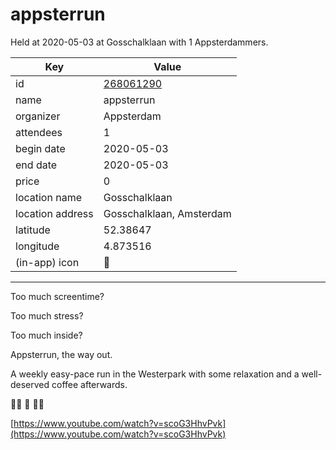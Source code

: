 # appsterrun
Held at 2020-05-03 at Gosschalklaan with 1 Appsterdammers.
        
|Key|Value
|---|---|
|id|[268061290](https://www.meetup.com/appsterdam/events/268061290/)|
|name|appsterrun|
|organizer|Appsterdam|
|attendees|1|
|begin date|2020-05-03|
|end date|2020-05-03|
|price|0|
|location name|Gosschalklaan|
|location address|Gosschalklaan, Amsterdam|
|latitude|52.38647|
|longitude|4.873516|
|(in-app) icon|🏃|

---

Too much screentime?

Too much stress?

Too much inside?

Appsterrun, the way out.

A weekly easy-pace run in the Westerpark with some relaxation and a well-deserved coffee afterwards.

🏃‍♀️ 🏃 🏃‍♀️

[https://www.youtube.com/watch?v=scoG3HhvPvk](https://www.youtube.com/watch?v=scoG3HhvPvk)


